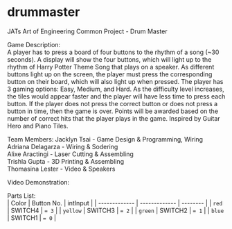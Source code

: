 # drummaster
JATs Art of Engineering Common Project - Drum Master
    
Game Description:     
A player has to press a board of four buttons to the rhythm of a song (~30 seconds). A display will show the four buttons, which will light up to the rhythm of Harry Potter Theme Song that plays on a speaker. As different buttons light up on the screen, the player must press the corresponding button on their board, which will also light up when pressed. The player has 3 gaming options: Easy, Medium, and Hard. As the difficulty level increases, the tiles would appear faster and the player will have less time to press each button. If the player does not press the correct button or does not press a button in time, then the game is over. Points will be awarded based on the number of correct hits that the player plays in the game. Inspired by Guitar Hero and Piano Tiles.   

Team Members:
Jacklyn Tsai - Game Design & Programming, Wiring   
Adriana Delagarza - Wiring & Sodering   
Alixe Aractingi - Laser Cutting & Assembling   
Trishla Gupta - 3D Printing & Assembling   
Thomasina Lester - Video & Speakers      
    
Video Demonstration:  

Parts List:  
|     Color     | Button No.    |   intInput  |
| ------------- | ------------- | --------    |
| `red`         | SWITCH4       | `= 3`       |
| `yellow`      | SWITCH3       | `= 2`       |
| `green`       | SWITCH2       | `= 1`       |
| `blue`        | SWITCH1       | `= 0`       |
